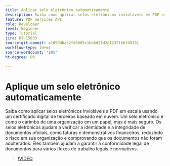 ```yaml
---
title: Aplicar selo eletrônico automaticamente
description: Saiba como aplicar selos eletrônicos invioláveis em PDF em escala
feature: PDF Services API
role: Developer
level: Beginner
type: Tutorial
jira: KT-15033
source-git-commit: a1090dba32fd8085c1bb6d21d2d1237fb6f49301
workflow-type: tm+mt
source-wordcount: '101'
ht-degree: 0%

---
```


# Aplique um selo eletrônico automaticamente

Saiba como aplicar selos eletrônicos invioláveis a PDF em escala usando um certificado digital de terceiros baseado em nuvem. Um selo eletrônico é como o carimbo de uma organização em um papel, mas é mais seguro. Os selos eletrônicos ajudam a verificar a identidade e a integridade de documentos oficiais, como faturas e demonstrativos financeiros, reduzindo o risco em sua organização e comprovando que os documentos não foram adulterados. Eles também ajudam a garantir a conformidade legal de documentos para vários fluxos de trabalho legais e normativos.

>[!VIDEO](https://video.tv.adobe.com/v/3428346?hidetitle=true)
